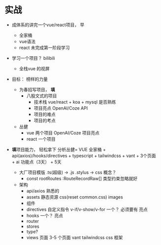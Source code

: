# 实战

- 成体系的讲完一个vue/react项目， 早
  - 全家桶 
  - vue语法
  - react 未完成第一阶段学习

- 学习一个项目？ bilibili 
  - 全栈vue 的视屏 

- 目标： 榜样的力量
  - 为春招写项目， **填**
    - 八股文式的项目 
      - 技术栈 vue/react + koa + mysql 是否熟练 
      - 项目亮点
        OpenAI/Coze API 
      - 项目的难点
      - 项目的考点
  - 丛健
    - vue  两个项目
      OpenAI/Coze 项目亮点 
    - react 一个项目 

- **填**项目能力， 轻松拿下 
  分析丛健= VUE 全家桶 + api(axios)/hooks/directives + typescript + tailwindcss + vant + 3个页面 + ai 功能点（3天） + 5天 

  - 大厂项目模版
    .ts(超级) -> .js  .stylus -> css 概念？
    - const rootRoutes :RouteRecordRaw[]    类型约束忽略就好 
  - 架构
    - api/axios 熟悉的
    - assets  静态资源 css(reset common.css)  images
    - 组件
    - directives   自定义指令 v-if/v-show/v-for   一个？ 必须要有 亮点
    - hooks  一个？ 亮点 
    - router
    - stores
    - type?
    - views 页面
      3-5 个页面
      vant 
      tailwindcss css 框架

